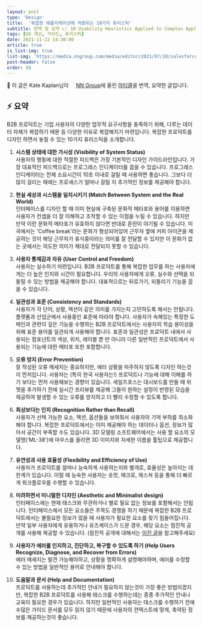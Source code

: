 ```yaml
---
layout: post
type: 'Design'
title:  '복잡한 애플리케이션에 적용되는 10가지 휴리스틱'
subtitle: 번역 및 요약 👉 10 Usability Heuristics Applied to Complex Applications
tags: [UX 개선, 가이드, 휴리스틱]
date: 2021-11-22 14:30:00
article: true
is_list-img: true
list-img: 'https://media.nngroup.com/media/editor/2021/07/28/salesforce-dashboard-realtime-preview.jpg'
post-header: false
order: 58
---
```


<p class="text-gray">
 🔗 이 글은 Kate Kaplan님이 <a href='https://www.nngroup.com/' target='blank' rel='nofollow' id='outlink1' onclick='clickedOutlink(outlink1)'><img src='https://www.google.com/s2/favicons?sz=64&domain=https://www.nngroup.com/' style='display:inline; height: 1em; position: relative; bottom: -2px; margin-right: 2px;'>NN Group</a>에 올린 <a href='https://www.nngroup.com/articles/usability-heuristics-complex-applications/' target='blank' rel='nofollow' id='outlink2' onclick='clickedOutlink(outlink2)'>아티클</a>을 번역, 요약한 글입니다.
</p>

## ⚡️ 요약

B2B 프로덕트는 기업 사용자의 다양한 업무적 요구사항을 충족하기 위해, 다루는 데이터 자체가 복잡하기 때문 등 다양한 이유로 복잡해지기 마련입니다. 복잡한 프로덕트를 디자인 하면서 놓칠 수 있는 10가지 휴리스틱을 소개합니다.

1. **시스템 상태에 대한 가시성 (Visibility of System Status)**  
    사용자의 행동에 대한 적절한 피드백은 가장 기본적인 디자인 가이드라인입니다. 가장 대표적인 피드백으로는 프로그레스 인디케이터를 꼽을 수 있습니다. 프로그레스 인디케이터는 전체 소요시간이 10초 이내로 걸릴 때 사용하면 좋습니다. 그보다 더 많이 걸리는 때에는 프로세스가 얼마나 걸릴 지 추가적인 정보를 제공해야 합니다.

2. **현실 세상과 시스템을 일치시키기 (Match Between System and the Real World)**  
    인터페이스를 디자인 할 때 이미 현실에 구축된 문화적 메타포와 용어를 이용하면 사용자가 컨셉을 더 잘 이해하고 조작할 수 있는 이점을 누릴 수 있습니다. 하지만 만약 이런 문화적 메타포가 유효하지 않다면 반대로 혼란이 야기될 수 있습니다. 미국에서는 'Coffee break'라는 문화가 형성되어있어 근무자 옆에 커피 아이콘을 제공하는 것이 해당 근무자가 휴식중이라는 의미를 잘 전달할 수 있지만 이 문화가 없는 곳에서는 의도한 의미가 제대로 전달되지 못할 수 있습니다.

3. **사용자 통제감과 자유 (User Control and Freedom)**  
    사용자는 실수하기 마련입니다. B2B 프로덕트를 통해 복잡한 업무를 하는 사용자에게는 더 높은 인지와 시간이 필요합니다. 우리의 사용자에게 오류, 실수와 선택을 되돌릴 수 있는 방법을 제공해야 합니다. 대표적으로는 뒤로가기, 되돌리기 기능을 꼽을 수 있습니다.

4. **일관성과 표준 (Consistency and Standards)**  
    사용자가 각 단어, 상황, 액션이 같은 의미를 가지는지 고민하도록 해서는 안됩니다. 플랫폼과 산업군에서 사용중인 표준에 따라야 합니다. 사용자가 속해있는 특정한 도메인과 관련이 깊은 기능을 수행하는 B2B 프로덕트에서는 사용자의 학습 용이성을 위해 표준 용어를 일관되게 사용해야 합니다. 표준과 일관성은 프로덕트 내에서 사용되는 컴포넌트의 색상, 위치, 레이블 뿐 만 아니라 다른 일반적인 프로덕트에서 사용되는 기능에 대한 메타포 또한 포함합니다.

5. **오류 방지 (Error Prevention)**  
    잘 작성된 오류 메세지는 중요하지만, 에러 상황을 마주하지 않도록 디자인 하는것이 먼저입니다. 사용자는 (특히 한국 사용자는!) 프로덕트나 기능에 대해 이해를 하기 보다는 먼저 사용해보는 경향이 있습니다. 세일즈포스는 대시보드를 만들 때 위젯을 추가하기 전에 실시간 프리뷰를 제공해 그들이 원하는 설정이 반영된 모습을 제공하여 발생할 수 있는 오류를 방지하고 더 빨리 수정할 수 있도록 합니다.

6. **회상보다는 인지 (Recognition Rather than Recall)**  
    사용자가 선택 가능한 요소, 액션, 옵션들을 보여줘서 사용자의 기억 부하를 최소화 해야 합니다. 복잡한 프로덕트에서는 이미 제공해야 하는 데이터나 옵션, 정보가 많아서 공간이 부족할 수도 있습니다. 3D 모델링 소프트웨어에서는 사용 할 요소의 모델명('ML-38')에 마우스를 올리면 3D 이미지와 자세한 이름을 툴팁으로 제공합니다.

7. **유연성과 사용 효율성 (Flexibility and Efficiency of Use)**  
    사용자가 프로덕트를 얼마나 능숙하게 사용하는지와 별개로, 효율성은 높아지는 데 한계가 있습니다. 이럴 때 능숙한 사용자는 숏컷, 매크로, 제스쳐 등을 통해 더 빠르게 워크플로우를 수행할 수 있습니다. 

8. **미려하면서 미니멀한 디자인 (Aesthetic and Minimalist design)**  
    인터페이스에는 현재 태스크와 무관하거나 별로 필요 없는 정보를 포함해서는 안됩니다. 인터페이스에서 모든 요소들은 주목도 경쟁을 하기 때문에 복잡한 B2B 프로덕트에서는 불필요한 정보가 많을 때 사용자가 필요한 요소를 찾기 힘들어집니다. 만약 일부 사용자에게 유용하거나 유즈케이스가 드문 경우, 해당 요소는 점진적 공개를 사용해 제공할 수 있습니다. (점진적 공개에 대해서는 <a href='../article_summary-27/' target='blank' rel='nofollow' id='outlink3' onclick='clickedOutlink(outlink3)'>이전 글</a>을 참고해주세요)

9. **사용자가 에러를 인지하고, 진단하고, 복구할 수 있도록 하기 (Help Users Recognize, Diagnose, and Recover from Errors)**  
    에러 메세지는 발견 가능해야하고, 상황을 명확하게 설명해야하며, 에러를 수정할 수 있는 방법을 일반적인 용어로 안내해야 합니다. 

10. **도움말과 문서 (Help and Documentation)**  
    프로덕트를 사용하는데 추가적인 안내가 필요하지 않는것이 가장 좋은 방법이겠지만, 복잡한 B2B 프로덕트를 사용해 태스크를 수행하는데는 종종 추가적인 안내나 교육이 필요한 경우가 있습니다. 하지만 일반적인 사용자는 태스크를 수행하기 전에 수많은 가이드 문서를 모두 읽지 않기 때문에 사용자의 컨텍스트에 맞게, 축약된 정보를 제공하는것이 좋습니다.